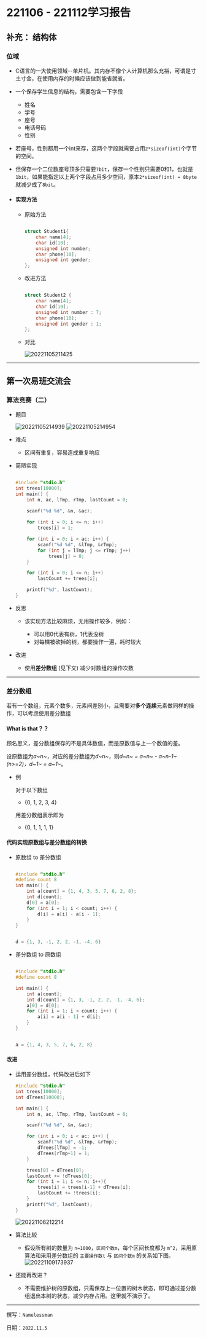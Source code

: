 # 221106 - 221112学习报告

## 补充： 结构体


### 位域
 
 - C语言的一大使用领域--单片机。其内存不像个人计算机那么充裕，可谓是寸土寸金，在使用内存的时候应该做到能省就省。

 - 一个保存学生信息的结构，需要包含一下字段
    
    - 姓名
    - 学号
    - 座号
    - 电话号码
    - 性别
- 若座号，性别都用一个int来存，这两个字段就需要占用`2*sizeof(int)`个字节的空间。

- 但保存一个二位数座号顶多只需要`7bit`，保存一个性别只需要0和1，也就是`1bit`，如果能指定以上两个字段占用多少空间，原本`2*sizeof(int) = 8byte`就减少成了`8bit`。

- #### 实现方法

    - 原始方法

        ```c

        struct Student1{
            char name[4];
            char id[10];
            unsigned int number;
            char phone[10];
            unsigned int gender;
        };
        ```
    - 改进方法

        ```c

        struct Student2 {
            char name[4];
            char id[10];
            unsigned int number : 7; 
            char phone[10];
            unsigned int gender : 1;
        };
        ```

    - 对比
    
        ![20221105211425](https://raw.githubusercontent.com/Namelessman-Tom/Pics/main/20221105211425.png)

---

## 第一次易班交流会

### 算法竞赛（二）


- 题目

    ![20221105214939](https://raw.githubusercontent.com/Namelessman-Tom/Pics/main/20221105214939.png)
    ![20221105214954](https://raw.githubusercontent.com/Namelessman-Tom/Pics/main/20221105214954.png)

- 难点
    
    - 区间有重复，容易造成重复响应

- 简陋实现

    ```c

    #include "stdio.h"
    int trees[10000];
    int main() {
        int n, ac, lTmp, rTmp, lastCount = 0;
        
        scanf("%d %d", &n, &ac);

        for (int i = 0; i <= n; i++)
            trees[i] = 1;

        for (int i = 0; i < ac; i++) {
            scanf("%d %d", &lTmp, &rTmp);
            for (int j = lTmp; j <= rTmp; j++)
                trees[j] = 0;
        }

        for (int i = 0; i <= n; i++)
            lastCount += trees[i];

        printf("%d", lastCount);
    }
    ```

- 反思
    
    - 该实现方法比较麻烦，无用操作较多，例如：

        - 可以用0代表有树，1代表没树
        - 对每棵被砍掉的树，都要操作一遍，耗时较大

- 改进

    - 使用**差分数组** (见下文) 减少对数组的操作次数


---

### 差分数组

若有一个数组，元素个数多，元素间差别小，且需要对**多个连续**元素做同样的操作，可以考虑使用差分数组

#### What is that？？

顾名思义，差分数组保存的不是具体数值，而是原数值与上一个数值的差。

设原数组为*a~n~*，对应的差分数组为*d~n~*，则*d~n~ = a~n~ - a~n-1~ (n>=2)，d~1~ = a~1~*。

- 例

    对于以下数组

    - {0, 1, 2, 3, 4}

    用差分数组表示即为

    - {0, 1, 1, 1, 1}

#### 代码实现原数组与差分数组的转换

- 原数组 to 差分数组

    ```c

    #include "stdio.h"
    #define count 8
    int main() {
        int a[count] = {1, 4, 3, 5, 7, 6, 2, 8};
        int d[count];
        d[0] = a[0];
        for (int i = 1; i < count; i++) {
            d[i] = a[i] - a[i - 1];
        }
    }
    ```

    ```c
    
    d = {1, 3, -1, 2, 2, -1, -4, 6}
    ```


- 差分数组 to 原数组

    ```c

    #include "stdio.h"
    #define count 8

    int main() {
        int a[count];
        int d[count] = {1, 3, -1, 2, 2, -1, -4, 6};
        a[0] = d[0];
        for (int i = 1; i < count; i++) {
            a[i] = a[i - 1] + d[i];
        }
    }
    ```

    ```c

    a = {1, 4, 3, 5, 7, 6, 2, 8}
    ```

#### 改进

- 运用差分数组，代码改进后如下

    ```c
    #include "stdio.h"
    int trees[10000];
    int dTrees[10000];

    int main() {
        int n, ac, lTmp, rTmp, lastCount = 0;

        scanf("%d %d", &n, &ac);

        for (int i = 0; i < ac; i++) {
            scanf("%d %d", &lTmp, &rTmp);
            dTrees[lTmp] = -1;
            dTrees[rTmp+1] = 1;
        }

        trees[0] = dTrees[0];
        lastCount += !dTrees[0];
        for (int i = 1; i <= n; i++){
            trees[i] = trees[i-1] + dTrees[i];
            lastCount += !trees[i];
        }
        printf("%d", lastCount);
    }
    ```

    ![20221106212214](https://raw.githubusercontent.com/Namelessman-Tom/Pics/main/20221106212214.png)


- 算法比较

    - 假设所有树的数量为 `n=1000`，`区间个数m`，每个区间长度都为 `m^2`，采用原算法和采用差分数组的 `主要操作数t` 与 `区间个数m` 的关系如下图。
        ![20221109173937](https://raw.githubusercontent.com/Namelessman-Tom/Pics/main/20221109173937.png)


- 还能再改进？

    - 不需要维护树的原数组，只需保存上一位置的树木状态，即可通过差分数组退出本树的状态，减少内存占用。这里就不演示了。

---

撰写：`Namelessman`

日期：`2022.11.5`
